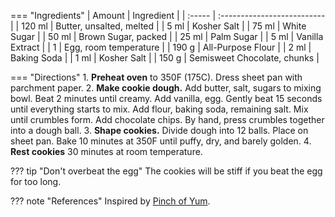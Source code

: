=== "Ingredients"
    | Amount | Ingredient                  |
    | :----- | :-------------------------- |
    | 120 ml | Butter, unsalted, melted    |
    | 5 ml   | Kosher Salt                 |
    | 75 ml  | White Sugar                 |
    | 50 ml  | Brown Sugar, packed         |
    | 25 ml  | Palm Sugar                  |
    | 5 ml   | Vanilla Extract             |
    | 1      | Egg, room temperature       |
    | 190 g  | All-Purpose Flour           |
    | 2 ml   | Baking Soda                 |
    | 1 ml   | Kosher Salt                 |
    | 150 g  | Semisweet Chocolate, chunks |

=== "Directions"
    1. **Preheat oven** to 350F (175C). Dress sheet pan with parchment paper.
    2. **Make cookie dough.** Add butter, salt, sugars to mixing bowl. Beat 2 minutes until creamy. Add vanilla, egg. Gently beat 15 seconds until everything starts to mix. Add flour, baking soda, remaining salt. Mix until crumbles form. Add chocolate chips. By hand, press crumbles together into a dough ball.
    3. **Shape cookies.** Divide dough into 12 balls. Place on sheet pan. Bake 10 minutes at 350F until puffy, dry, and barely golden.
    4. **Rest cookies** 30 minutes at room temperature.

??? tip "Don't overbeat the egg"
    The cookies will be stiff if you beat the egg for too long.

??? note "References"
    Inspired by [Pinch of Yum](https://pinchofyum.com/the-best-soft-chocolate-chip-cookies).
